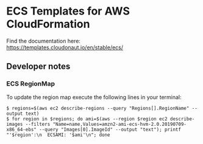 # ECS Templates for AWS CloudFormation

Find the documentation here: https://templates.cloudonaut.io/en/stable/ecs/

## Developer notes

### ECS RegionMap
To update the region map execute the following lines in your terminal:

```
$ regions=$(aws ec2 describe-regions --query "Regions[].RegionName" --output text)
$ for region in $regions; do ami=$(aws --region $region ec2 describe-images --filters "Name=name,Values=amzn2-ami-ecs-hvm-2.0.20190709-x86_64-ebs" --query "Images[0].ImageId" --output "text"); printf "'$region':\n  ECSAMI: '$ami'\n"; done
```

